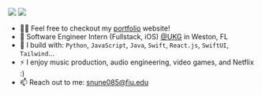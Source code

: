 [<img src="https://img.shields.io/badge/github-%2312100E.svg?&style=for-the-badge&logo=github&logoColor=white&color=black" />](https://github.com/sebastian-nunez)
[<img src="https://img.shields.io/badge/linkedin-%230077B5.svg?&style=for-the-badge&logo=linkedin&logoColor=white" />](https://www.linkedin.com/in/sebastian-nunez-profile/)

- 👨‍💻 Feel free to checkout my [portfolio](https://sebastian-nunez.com/) website!
- 🏢 Software Engineer Intern (Fullstack, iOS) [@UKG](https://www.ukg.com/) in Weston, FL
- 🧰 I build with: `Python`, `JavaScript`, `Java`, `Swift`, `React.js`,  `SwiftUI`, `Tailwind`...
- ⚡ I enjoy music production, audio engineering, video games, and Netflix :)
- 📫 Reach out to me: snune085@fiu.edu

